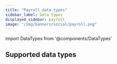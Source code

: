 ```yaml
---
title: "Payroll data types"
sidebar_label: Data types
displayed_sidebar: payroll
image: "/img/banners/social/payroll.png"
---
```


import DataTypes from '@components/DataTypes'

## Supported data types

<DataTypes category="payroll" urlPrefix="/sync-for-payroll-api#"/>

<br/>